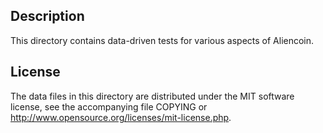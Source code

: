 Description
------------

This directory contains data-driven tests for various aspects of Aliencoin.

License
--------

The data files in this directory are distributed under the MIT software
license, see the accompanying file COPYING or
http://www.opensource.org/licenses/mit-license.php.


